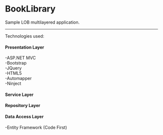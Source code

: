 # BookLibrary
Sample LOB multilayered application.
<hr>
Technologies used:
<br>
<h4>Presentation Layer</h4>
-ASP.NET MVC<br>
-Bootstrap<br>
-JQuery<br>
-HTML5<br>
-Automapper<br>
-Ninject<br>

<h4>Service Layer</h4>

<h4>Repository Layer</h4>

<h4>Data Access Layer</h4>
-Entity Framework (Code First)<br>

